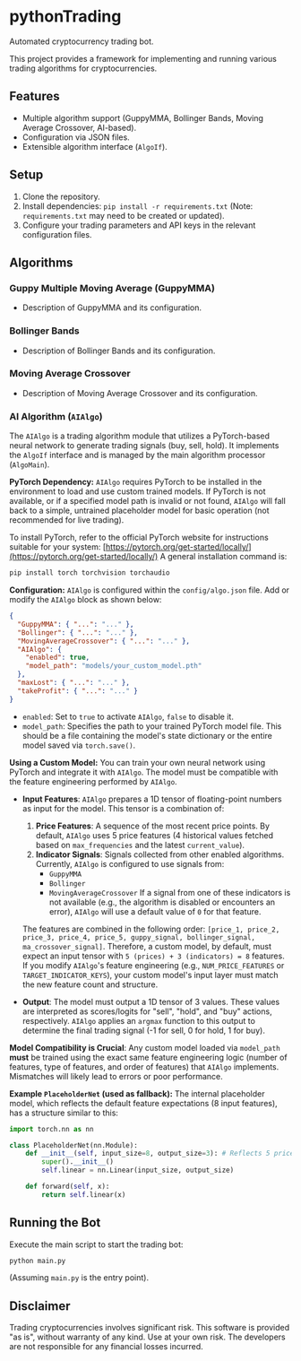 # pythonTrading
Automated cryptocurrency trading bot.

This project provides a framework for implementing and running various trading algorithms for cryptocurrencies.

## Features
- Multiple algorithm support (GuppyMMA, Bollinger Bands, Moving Average Crossover, AI-based).
- Configuration via JSON files.
- Extensible algorithm interface (`AlgoIf`).

## Setup
1. Clone the repository.
2. Install dependencies: `pip install -r requirements.txt` (Note: `requirements.txt` may need to be created or updated).
3. Configure your trading parameters and API keys in the relevant configuration files.

## Algorithms

### Guppy Multiple Moving Average (GuppyMMA)
- Description of GuppyMMA and its configuration.

### Bollinger Bands
- Description of Bollinger Bands and its configuration.

### Moving Average Crossover
- Description of Moving Average Crossover and its configuration.

### AI Algorithm (`AIAlgo`)
The `AIAlgo` is a trading algorithm module that utilizes a PyTorch-based neural network to generate trading signals (buy, sell, hold). It implements the `AlgoIf` interface and is managed by the main algorithm processor (`AlgoMain`).

**PyTorch Dependency:**
`AIAlgo` requires PyTorch to be installed in the environment to load and use custom trained models. If PyTorch is not available, or if a specified model path is invalid or not found, `AIAlgo` will fall back to a simple, untrained placeholder model for basic operation (not recommended for live trading).

To install PyTorch, refer to the official PyTorch website for instructions suitable for your system: [https://pytorch.org/get-started/locally/](https://pytorch.org/get-started/locally/)
A general installation command is:
```bash
pip install torch torchvision torchaudio
```

**Configuration:**
`AIAlgo` is configured within the `config/algo.json` file. Add or modify the `AIAlgo` block as shown below:

```json
{
  "GuppyMMA": { "...": "..." },
  "Bollinger": { "...": "..." },
  "MovingAverageCrossover": { "...": "..." },
  "AIAlgo": {
    "enabled": true,
    "model_path": "models/your_custom_model.pth"
  },
  "maxLost": { "...": "..." },
  "takeProfit": { "...": "..." }
}
```
- `enabled`: Set to `true` to activate `AIAlgo`, `false` to disable it.
- `model_path`: Specifies the path to your trained PyTorch model file. This should be a file containing the model's state dictionary or the entire model saved via `torch.save()`.

**Using a Custom Model:**
You can train your own neural network using PyTorch and integrate it with `AIAlgo`. The model must be compatible with the feature engineering performed by `AIAlgo`.

-   **Input Features**: `AIAlgo` prepares a 1D tensor of floating-point numbers as input for the model. This tensor is a combination of:
    1.  **Price Features**: A sequence of the most recent price points. By default, `AIAlgo` uses 5 price features (4 historical values fetched based on `max_frequencies` and the latest `current_value`).
    2.  **Indicator Signals**: Signals collected from other enabled algorithms. Currently, `AIAlgo` is configured to use signals from:
        *   `GuppyMMA`
        *   `Bollinger`
        *   `MovingAverageCrossover`
        If a signal from one of these indicators is not available (e.g., the algorithm is disabled or encounters an error), `AIAlgo` will use a default value of `0` for that feature.

    The features are combined in the following order: `[price_1, price_2, price_3, price_4, price_5, guppy_signal, bollinger_signal, ma_crossover_signal]`.
    Therefore, a custom model, by default, must expect an input tensor with `5 (prices) + 3 (indicators) = 8` features. If you modify `AIAlgo`'s feature engineering (e.g., `NUM_PRICE_FEATURES` or `TARGET_INDICATOR_KEYS`), your custom model's input layer must match the new feature count and structure.

-   **Output**: The model must output a 1D tensor of 3 values. These values are interpreted as scores/logits for "sell", "hold", and "buy" actions, respectively. `AIAlgo` applies an `argmax` function to this output to determine the final trading signal (-1 for sell, 0 for hold, 1 for buy).

**Model Compatibility is Crucial**: Any custom model loaded via `model_path` **must** be trained using the exact same feature engineering logic (number of features, type of features, and order of features) that `AIAlgo` implements. Mismatches will likely lead to errors or poor performance.

**Example `PlaceholderNet` (used as fallback):**
The internal placeholder model, which reflects the default feature expectations (8 input features), has a structure similar to this:
```python
import torch.nn as nn

class PlaceholderNet(nn.Module):
    def __init__(self, input_size=8, output_size=3): # Reflects 5 price + 3 indicator features
        super().__init__()
        self.linear = nn.Linear(input_size, output_size)

    def forward(self, x):
        return self.linear(x)
```

## Running the Bot
Execute the main script to start the trading bot:
```bash
python main.py
```
(Assuming `main.py` is the entry point).

## Disclaimer
Trading cryptocurrencies involves significant risk. This software is provided "as is", without warranty of any kind. Use at your own risk.
The developers are not responsible for any financial losses incurred.
